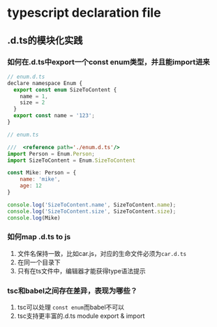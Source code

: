 # typescript declaration file

## .d.ts的模块化实践

### 如何在.d.ts中export一个const enum类型，并且能import进来

```javascript
// enum.d.ts
declare namespace Enum {
  export const enum SizeToContent {
    name = 1,
    size = 2
  }
  export const name = '123';
}

// enum.ts

///  <reference path='./enum.d.ts'/>
import Person = Enum.Person;
import SizeToContent = Enum.SizeToContent

const Mike: Person = {
    name: 'mike',
    age: 12
}

console.log('SizeToContent.name', SizeToContent.name);
console.log('SizeToContent.size', SizeToContent.size);
console.log(Mike)
```

### 如何map .d.ts to js

1. 文件名保持一致，比如car.js，对应的生命文件必须为`car.d.ts`
2. 在同一个目录下
3. 只有在ts文件中，编辑器才能获得type语法提示

### tsc和babel之间存在差异，表现为哪些？

1. tsc可以处理 `const enum`而babel不可以
2. tsc支持更丰富的.d.ts module export & import 